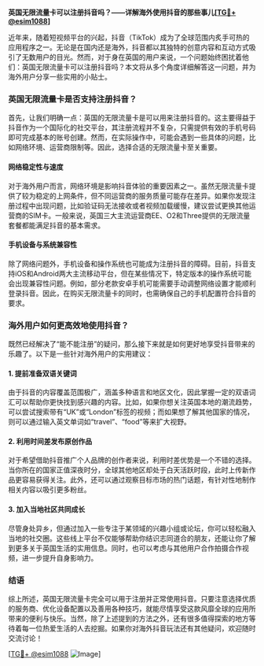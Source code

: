**英国无限流量卡可以注册抖音吗？——详解海外使用抖音的那些事儿[[TG💪+ @esim1088](https://t.me/s/esim1088)]**

近年来，随着短视频平台的兴起，抖音（TikTok）成为了全球范围内炙手可热的应用程序之一。无论是在国内还是海外，抖音都以其独特的创意内容和互动方式吸引了无数用户的目光。然而，对于身在英国的用户来说，一个问题始终困扰着他们：英国无限流量卡可以注册抖音吗？本文将从多个角度详细解答这一问题，并为海外用户分享一些实用的小贴士。

### 英国无限流量卡是否支持注册抖音？

首先，让我们明确一点：英国的无限流量卡是可以用来注册抖音的。这主要得益于抖音作为一个国际化的社交平台，其注册流程并不复杂，只需提供有效的手机号码即可完成基本的账号创建。然而，在实际操作中，可能会遇到一些具体的问题，比如网络环境、运营商限制等。因此，选择合适的无限流量卡至关重要。

#### 网络稳定性与速度

对于海外用户而言，网络环境是影响抖音体验的重要因素之一。虽然无限流量卡提供了较为稳定的上网条件，但不同运营商的服务质量可能存在差异。如果你发现注册过程中出现问题，比如验证码无法接收或者视频加载缓慢，建议尝试更换其他运营商的SIM卡。一般来说，英国三大主流运营商EE、O2和Three提供的无限流量套餐都能满足抖音的基本需求。

#### 手机设备与系统兼容性

除了网络问题外，手机设备和操作系统也可能成为注册抖音的障碍。目前，抖音支持iOS和Android两大主流移动平台，但在某些情况下，特定版本的操作系统可能会出现兼容性问题。例如，部分老款安卓手机可能需要手动调整网络设置才能顺利登录抖音。因此，在购买无限流量卡的同时，也需确保自己的手机配置符合抖音的要求。

### 海外用户如何更高效地使用抖音？

既然已经解决了“能不能注册”的疑问，那么接下来就是如何更好地享受抖音带来的乐趣了。以下是一些针对海外用户的实用建议：

#### 1. 提前准备双语关键词

由于抖音的内容覆盖范围极广，涵盖多种语言和地区文化，因此掌握一定的双语词汇可以帮助你更快找到感兴趣的内容。比如，如果你想关注英国本地的潮流趋势，可以尝试搜索带有“UK”或“London”标签的视频；而如果想了解其他国家的情况，则可以通过输入英文单词如“travel”、“food”等来扩大视野。

#### 2. 利用时间差发布原创作品

对于希望借助抖音推广个人品牌的创作者来说，利用时差优势是一个不错的选择。当你所在的国家正值深夜时分，全球其他地区却处于白天活跃时段，此时上传新作品更容易获得关注。此外，还可以通过观察目标市场的热门话题，有针对性地制作相关内容以吸引更多粉丝。

#### 3. 加入当地社区共同成长

尽管身处异乡，但通过加入一些专注于某领域的兴趣小组或论坛，你可以轻松融入当地的社交圈。这些线上平台不仅能够帮助你结识志同道合的朋友，还能让你了解到更多关于英国生活的实用信息。同时，也可以考虑与其他用户合作拍摄合作视频，进一步提升自身影响力。

### 结语

综上所述，英国无限流量卡完全可以用于注册并正常使用抖音。只要注意选择优质的服务商、优化设备配置以及善用各种技巧，就能尽情享受这款风靡全球的应用所带来的便利与快乐。当然，除了上述提到的方法之外，还有很多值得探索的地方等待着每一位热爱生活的人去挖掘。如果你对海外抖音玩法还有其他疑问，欢迎随时交流讨论！

[[TG💪+ @esim1088](https://t.me/s/esim1088) ![Image](https://i.postimg.cc/4NQfJmqS/Snipaste-2025-05-13-00-14-12.png)]